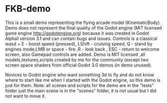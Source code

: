 # FKB-demo 
This is a small demo representing the flying arcade model (KinematicBody).
Demo does not represent the final quality of the Godot engine  (MIT licensed game engine http://godotengine.org)
because it was created in Godot Alpha1 version 3.1 and can contain bugs and issues. 
Controls is a classical wasd + E - boost speed (pressed), LShift - cruising speed, Q - stand by engines mode,LMB or space  - fire  ,R - look back , ESC - return to welcome screen, also Gamepad controls are added.
Demo is MIT licensed ,all models,textures,scripts created by me for the community (except two screen space shaders from official Godot 3.0 demos (in demo unused).

Novices to  Godot engine who want something 3d to fly and do not know where to start like me when I started with the Godot engine, 
so this demo is just for them.
Note: all scenes and scripts for the demo are in the "tests" folder just the main scene is in the "scenes" folder, it is not usual
but I did not want to move it.
